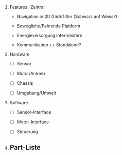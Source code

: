 1. Features
-Zentral
	- Navigation in 2D Grid/Gitter (Schwarz auf Weiss?)
	- Bewegliche/Fahrende Plattform
	
	- Energieversorgung intern/extern
	- Kommunikation <-> Standalone?


2. Hardware
	- [ ] Sensor
	- [ ] Motor/Antrieb
	- [ ] Chassis
	- [ ] Umgebung/Umwelt


3. Software
	- [ ] Sensor-Interface
	- [ ] Motor-Interface
	- [ ] Steuerung


4. Part-Liste
	-


